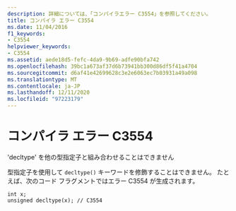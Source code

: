 ```yaml
---
description: 詳細については、「コンパイラエラー C3554」を参照してください。
title: コンパイラ エラー C3554
ms.date: 11/04/2016
f1_keywords:
- C3554
helpviewer_keywords:
- C3554
ms.assetid: aede18d5-fefc-4da9-9b69-adfe90bfa742
ms.openlocfilehash: 39bc1a673af37d6b73941bb300d86df5f41a4704
ms.sourcegitcommit: d6af41e42699628c3e2e6063ec7b03931a49a098
ms.translationtype: MT
ms.contentlocale: ja-JP
ms.lasthandoff: 12/11/2020
ms.locfileid: "97223179"
---
```

# <a name="compiler-error-c3554"></a>コンパイラ エラー C3554

'decltype' を他の型指定子と組み合わせることはできません

型指定子を使用して `decltype()` キーワードを修飾することはできません。 たとえば、次のコード フラグメントではエラー C3554 が生成されます。

```
int x;
unsigned decltype(x); // C3554
```
